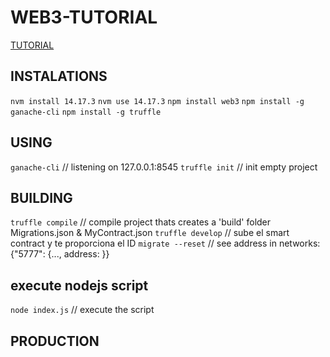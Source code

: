 # WEB3-TUTORIAL

[TUTORIAL](https://www.youtube.com/watch?v=FNfcdkPb4rg&list=PLbbtODcOYIoFs0PDlTdxpEsZiyDR2q9aA)

## INSTALATIONS

`nvm install 14.17.3`
`nvm use 14.17.3`
`npm install web3`
`npm install -g ganache-cli`
`npm install -g truffle`

## USING

`ganache-cli` // listening on 127.0.0.1:8545
`truffle init` // init empty project

## BUILDING

`truffle compile` // compile project thats creates a 'build' folder Migrations.json & MyContract.json
`truffle develop` // sube el smart contract y te proporciona el ID
`migrate --reset` // see address in networks:{"5777": {..., address: }}

## execute nodejs script

`node index.js` // execute the script

## PRODUCTION
